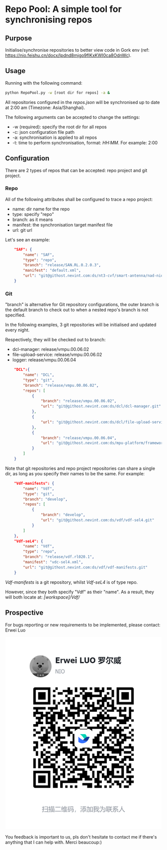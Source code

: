 # Repo Pool: A simple tool for synchronising repos

## Purpose

Initialise/synchronise repositories to better view code in Gork env (ref: https://nio.feishu.cn/docx/Ipdnd8mjgo9fIKxKWI0ca8OdnWc).

## Usage

Running with the following command:

```bash
python RepoPool.py -w [root dir for repos] -a &
```

All repositories configured in the *repos.json* will be synchronised up to date at 2:00 am (Timezone: Asia/Shanghai).

The following arguments can be accepted to change the settings:

- -w (required): specify the root dir for all repos
- -c: json configuration file path
- -a: synchronisation is applied to all repos
- -t: time to perform synchronisation, format: *HH:MM*. For example: 2:00

## Configuration

There are 2 types of repos that can be accepted: repo project and git project.

### Repo

All of the following attributes shall be configured to trace a repo project:

- name:	dir name for the repo
- type: 	specify "repo"
- branch:	as it means
- manifest:	the synchronisation target manifest file
- url:		git url

Let's see an example:

```json
    "SAF": {
        "name": "SAF",
        "type": "repo",
        "branch": "release/SAN.RL.0.2.0.3",
        "manifest": "default.xml",
        "url": "git@githost.nevint.com:ds/nt3-cvf/smart-antenna/nad-nio/nad-nio-manifests.git"
    }
```

### Git

"branch" is alternative for Git repository configurations, the outer branch is the default branch to check out to when a nested repo's branch is not specified.

In the following examples, 3 git repositories will be initialised and updated every night.

Respectively, they will be checked out to branch:

- dcl-manager:			release/vmpu.00.06.02
- file-upload-service:		release/vmpu.00.06.02
- logger:				release/vmpu.00.06.04

```json
    "DCL":{
        "name": "DCL",
        "type": "git",
        "branch": "release/vmpu.00.06.02",
        "repos": [
            {
                "branch": "release/vmpu.00.06.02",
                "url": "git@githost.nevint.com:ds/dcl/dcl-manager.git"
            },
            {
                "url": "git@githost.nevint.com:ds/dcl/file-upload-service.git"
            },
            {
                "branch": "release/vmpu.00.06.04",
                "url": "git@githost.nevint.com:ds/mpu-platform/framework/logger.git"
            }
        ]
    }
```

Note that git repositories and repo project repositories can share a single dir, as long as you specify their names to be the same. For example:

```json
    "Vdf-manifests": {
        "name": "Vdf",
        "type": "git",
        "branch": "develop",
        "repos": [
            {
                "branch": "develop",
                "url": "git@githost.nevint.com:ds/vdf/vdf-sel4.git"
            }
        ]
    },
    "Vdf-seL4": {
        "name": "Vdf",
        "type": "repo",
        "branch": "release/vdf.rl020.1",
        "manifest": "vdc-sel4.xml",
        "url": "git@githost.nevint.com:ds/vdf/vdf-manifests.git"
    }
```

*Vdf-manifests* is a git repository, whilst *Vdf-seL4* is of type repo.

However, since they both specify "Vdf" as their "name". As a result, they will both locate at: *[workspace]/Vdf/*

## Prospective

For bugs reporting or new requirements to be implemented, please contact: Erwei Luo

![1697524587402](image/README/1697524587402.png)

You feedback is important to us, pls don't hesitate to contact me if there's anything that I can help with. Merci beaucoup:)
